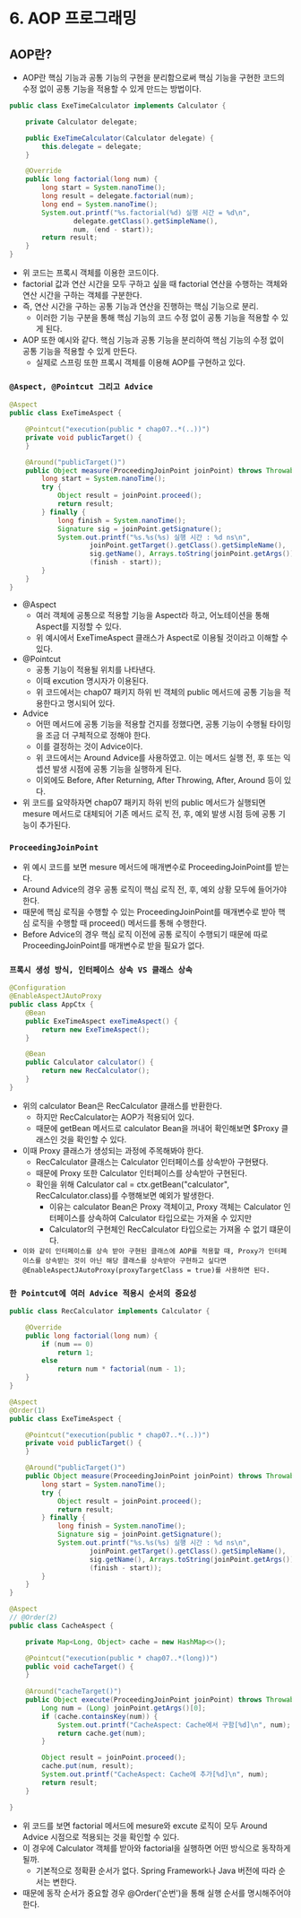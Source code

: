 # 6. AOP 프로그래밍

## AOP란?
- AOP란 핵심 기능과 공통 기능의 구현을 분리함으로써 핵심 기능을 구현한 코드의 수정 없이 공통 기능을 적용할 수 있게 만드는 방법이다.

``` java
public class ExeTimeCalculator implements Calculator {

	private Calculator delegate;

	public ExeTimeCalculator(Calculator delegate) {
        this.delegate = delegate;
    }

	@Override
	public long factorial(long num) {
		long start = System.nanoTime();
		long result = delegate.factorial(num);
		long end = System.nanoTime();
		System.out.printf("%s.factorial(%d) 실행 시간 = %d\n",
				delegate.getClass().getSimpleName(),
				num, (end - start));
		return result;
	}
}
```
- 위 코드는 프록시 객체를 이용한 코드이다.
- factorial 값과 연산 시간을 모두 구하고 싶을 때 factorial 연산을 수행하는 객체와 연산 시간을 구하는 객체를 구분한다.
- 즉, 연산 시간을 구하는 공통 기능과 연산을 진행하는 핵심 기능으로 분리.
  - 이러한 기능 구분을 통해 핵심 기능의 코드 수정 없이 공통 기능을 적용할 수 있게 된다.
- AOP 또한 예시와 같다. 핵심 기능과 공통 기능을 분리하여 핵심 기능의 수정 없이 공통 기능을 적용할 수 있게 만든다.
  - 실제로 스프링 또한 프록시 객체를 이용해 AOP를 구현하고 있다.  

### `@Aspect, @Pointcut 그리고 Advice`

``` java
@Aspect
public class ExeTimeAspect {

	@Pointcut("execution(public * chap07..*(..))")
	private void publicTarget() {
	}

	@Around("publicTarget()")
	public Object measure(ProceedingJoinPoint joinPoint) throws Throwable {
		long start = System.nanoTime();
		try {
			Object result = joinPoint.proceed();
			return result;
		} finally {
			long finish = System.nanoTime();
			Signature sig = joinPoint.getSignature();
			System.out.printf("%s.%s(%s) 실행 시간 : %d ns\n",
					joinPoint.getTarget().getClass().getSimpleName(),
					sig.getName(), Arrays.toString(joinPoint.getArgs()),
					(finish - start));
		}
	}
}
```
- @Aspect
  - 여러 객체에 공통으로 적용할 기능을 Aspect라 하고, 어노테이션을 통해 Aspect를 지정할 수 있다.
  - 위 예시에서 ExeTimeAspect 클래스가 Aspect로 이용될 것이라고 이해할 수 있다.
- @Pointcut
  - 공통 기능이 적용될 위치를 나타낸다.
  - 이때 excution 명시자가 이용된다.
  - 위 코드에서는 chap07 패키지 하위 빈 객체의 public 메서드에 공통 기능을 적용한다고 명시되어 있다.
- Advice
  - 어떤 메서드에 공통 기능을 적용할 건지를 정했다면, 공통 기능이 수행될 타이밍을 조금 더 구체적으로 정해야 한다.
  - 이를 결정하는 것이 Advice이다.
  - 위 코드에서는 Around Advice를 사용하였고. 이는 메서드 실행 전, 후 또는 익셉션 발생 시점에 공통 기능을 실행하게 된다.
  - 이외에도 Before, After Returning, After Throwing, After, Around 등이 있다.
- 위 코드를 요약하자면 chap07 패키지 하위 빈의 public 메서드가 실행되면 mesure 메서드로 대체되어 기존 메서드 로직 전, 후, 예외 발생 시점 등에 공통 기능이 추가된다.

### `ProceedingJoinPoint`
- 위 예시 코드를 보면 mesure 메서드에 매개변수로 ProceedingJoinPoint를 받는다.
- Around Advice의 경우 공통 로직이 핵심 로직 전, 후, 예외 상황 모두에 들어가야 한다.
- 때문에 핵심 로직을 수행할 수 있는 ProceedingJoinPoint를 매개변수로 받아 핵심 로직을 수행할 때 proceed() 메서드를 통해 수행한다.
- Before Advice의 경우 핵심 로직 이전에 공통 로직이 수행되기 때문에 따로 ProceedingJoinPoint를 매개변수로 받을 필요가 없다.

### `프록시 생성 방식, 인터페이스 상속 VS 클래스 상속`
``` java
@Configuration
@EnableAspectJAutoProxy
public class AppCtx {
	@Bean
	public ExeTimeAspect exeTimeAspect() {
		return new ExeTimeAspect();
	}

	@Bean
	public Calculator calculator() {
		return new RecCalculator();
	}
}
```
- 위의 calculator Bean은 RecCalculator 클래스를 반환한다.
  - 하지만 RecCalculator는 AOP가 적용되어 있다.
  - 때문에 getBean 메서드로 calculator Bean을 꺼내어 확인해보면 $Proxy 클래스인 것을 확인할 수 있다.
- 이때 Proxy 클래스가 생성되는 과정에 주목해봐야 한다.
  - RecCalculator 클래스는 Calculator 인터페이스를 상속받아 구현됐다.
  - 때문에 Proxy 또한 Calculator 인터페이스를 상속받아 구현된다.
  - 확인을 위해 Calculator cal = ctx.getBean("calculator", RecCalculator.class)를 수행해보면 예외가 발생한다.
    - 이유는 calculator Bean은 Proxy 객체이고, Proxy 객체는 Calculator 인터페이스를 상속하여 Calculator 타입으로는 가져올 수 있지만
    - Calculator의 구현체인 RecCalculator 타입으로는 가져올 수 없기 떄문이다.
- `이와 같이 인터페이스를 상속 받아 구현된 클래스에 AOP를 적용할 때, Proxy가 인터페이스를 상속받는 것이 아닌 해당 클래스를 상속받아 구현하고 싶다면 @EnableAspectJAutoProxy(proxyTargetClass = true)를 사용하면 된다.`


### `한 Pointcut에 여러 Advice 적용시 순서의 중요성`
``` java
public class RecCalculator implements Calculator {

	@Override
	public long factorial(long num) {
        if (num == 0)
            return 1;
        else
            return num * factorial(num - 1);
	}
}
```
``` java
@Aspect
@Order(1)
public class ExeTimeAspect {

	@Pointcut("execution(public * chap07..*(..))")
	private void publicTarget() {
	}

	@Around("publicTarget()")
	public Object measure(ProceedingJoinPoint joinPoint) throws Throwable {
		long start = System.nanoTime();
		try {
			Object result = joinPoint.proceed();
			return result;
		} finally {
			long finish = System.nanoTime();
			Signature sig = joinPoint.getSignature();
			System.out.printf("%s.%s(%s) 실행 시간 : %d ns\n",
					joinPoint.getTarget().getClass().getSimpleName(),
					sig.getName(), Arrays.toString(joinPoint.getArgs()),
					(finish - start));
		}
	}
}
```
``` java
@Aspect
// @Order(2)
public class CacheAspect {

	private Map<Long, Object> cache = new HashMap<>();

	@Pointcut("execution(public * chap07..*(long))")
	public void cacheTarget() {
	}
	
	@Around("cacheTarget()")
	public Object execute(ProceedingJoinPoint joinPoint) throws Throwable {
		Long num = (Long) joinPoint.getArgs()[0];
		if (cache.containsKey(num)) {
			System.out.printf("CacheAspect: Cache에서 구함[%d]\n", num);
			return cache.get(num);
		}

		Object result = joinPoint.proceed();
		cache.put(num, result);
		System.out.printf("CacheAspect: Cache에 추가[%d]\n", num);
		return result;
	}

}
```
- 위 코드를 보면 factorial 메서드에 mesure와 excute 로직이 모두 Around Advice 시점으로 적용되는 것을 확인할 수 있다.
- 이 경우에 Calculator 객체를 받아와 factorial을 실행하면 어떤 방식으로 동작하게 될까.
  - 기본적으로 정확환 순서가 없다. Spring Framework나 Java 버전에 따라 순서는 변한다.
- 때문에 동작 순서가 중요할 경우 @Order('순번')을 통해 실행 순서를 명시해주어야 한다.